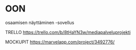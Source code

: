 # OON
osaamisen näyttäminen -sovellus

TRELLO
https://trello.com/b/8tHaYN3w/mediapalveluprojekti

MOCKUPIT
https://marvelapp.com/project/3492776/
